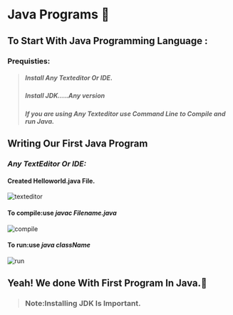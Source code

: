 # Java Programs :wave:

## To Start With Java Programming Language :

### Prequisties:
>##### Install Any Texteditor Or IDE.
>##### Install JDK.....Any version
>##### If you are using Any Texteditor use Command Line to Compile and run Java.
>

## **Writing Our First Java Program** 

### _**Any TextEditor Or IDE:**_
#### Created Helloworld.java File.
![texteditor](https://user-images.githubusercontent.com/75021117/150136936-c506ebd3-0521-4251-b202-a510019fcca4.png)

#### To compile:use _**javac Filename.java**_
![compile](https://user-images.githubusercontent.com/75021117/150136984-caad55a7-63bb-4d0d-8945-b3258290b93c.png)

#### To run:use _**java className**_
 
![run](https://user-images.githubusercontent.com/75021117/150137001-4b7c8749-5233-4ffc-84c2-0996d1cd5af1.png)

## **Yeah! We done With First Program In Java**.:tada:

>### Note:****Installing JDK Is Important.****
